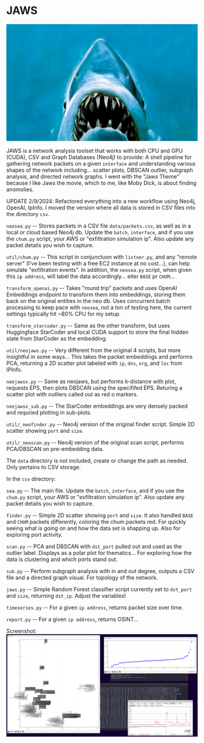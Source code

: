 # JAWS
![hehe](/assets/ohey.jpeg)

JAWS is a network analysis toolset that works with both CPU and GPU (CUDA), CSV and Graph Databases (Neo4j) to provide: A shell pipeline for gathering network packets on a given `interface` and understanding various shapes of the network including... scatter plots, DBSCAN outlier, subgraph analysis, and directed network graphs. I went with the "Jaws Theme" because I like Jaws the movie, which to me, like Moby Dick, is about finding anomolies.

UPDATE 2/9/2024: Refactored everything into a new workflow using Neo4j, OpenAI, IpInfo. I moved the version where all data is stored in CSV files into the directory `csv`.

`neosea.py` -- Stores packets in a CSV file `data/packets.csv`, as well as in a local or cloud based Neo4j db. Update the `batch`, `interface`, and if you use the `chum.py` script, your AWS or "exfiltration simulation ip". Also update any packet details you wish to capture.

`util/chum.py` -- This script in conjunctuon with `listner.py`, and any "remote server" (I've been testing with a free EC2 instance at no cost...), can help simulate "exfiltration events". In addition, the `neosea.py` script, when given this `ip address`, will label the data accordingly... eiter `BASE` pr `CHUM`...

`transform_openai.py` -- Takes "round trip" packets and uses OpenAI Embeddings endpoint to transform them into embeddings, storing them back on the original entities in the neo db. Uses concurrent batch processing to keep pace with `neosea`, not a ton of testing here, the current settings typically hit ~80% CPU for my setup.

`transform_starcoder.py` -- Same as the other transform, but uses Huggingface StarCoder and local CUDA support to store the final hidden state from StarCoder as the embedding.

`util/neojaws.py` -- Very different from the original 4 scripts, but more insightful in some ways... This takes the packet embeddings and performs PCA, returning a 2D scatter plot labeled with `ip`, `dns`, `org`, and `loc` from IPInfo.

`neojawsx.py` -- Same as neojaws, but performs k-distance with plot, requests EPS, then plots DBSCAN using the specififed EPS. Returing a scatter plot with outliers called out as red o markers.

`neojawsx_sub.py` -- The StarCoder embeddings are very densely packed and requried plotting in sub-plots.

`util/_neofinder.py` -- Neo4j version of the original finder script. Simple 2D scatter showing `port` and `size`.

`util/_neoscan.py` -- Neo4j version of the original scan script, performs PCA/DBSCAN on pre-embedding data.

The `data` directory is not included, create or change the path as needed. Only pertains to CSV storage.

In the `csv` directory:

`sea.py` -- The main file. Update the `batch`, `interface`, and if you use the `chum.py` script, your AWS or "exfiltration simulation ip". Also update any packet details you wish to capture.

`finder.py` -- Simple 2D scatter showing `port` and `size`. It also handled `BASE` and `CHUM` packets differently, coloring the chum packets red. For quickly seeing what is going on and how the data set is shapping up. Also for exploring port activity.

`scan.py` -- PCA and DBSCAN with `dst_port` pulled out and used as the outlier label. Displays as a polar plot for thematics... For exploring how the data is clustering and which ports stand out.

`sub.py` -- Perform subgraph analysis with in and out degree, outputs a CSV file and a directed graph visual. For topology of the network.

`jaws.py` -- Simple Random Forest classifier script currently set to `dst_port` and `size`, returning `dst_ip`. Adjust the variables!

`timeseries.py` -- For a given `ip address`, returns packet size over time.

`report.py` -- For a given `ip address`, returns OSINT...

Screenshot:
![demo?](/assets/screenshot.png)